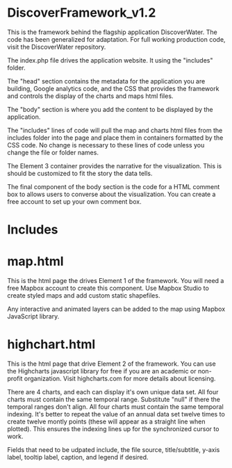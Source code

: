 # DiscoverFramework_v1.2
This is the framework behind the flagship application DiscoverWater. The code has been generalized for adaptation. For full working production code, visit the DiscoverWater repository.

The index.php file drives the application website. It  using the "includes" folder.

The "head" section contains the metadata for the application you are building, Google analytics code, and the CSS that provides the framework and controls the display of the charts and maps html files.
  
The "body" section is where you add the content to be displayed by the application. 
  
The "includes" lines of code will pull the map and charts html files from the includes folder into the page and place them in containers formatted by the CSS code. No change is necessary to these lines of code unless you change the file or folder names. 

The Element 3 container provides the narrative for the visualization. This is should be customized to fit the story the data tells. 
  
The final component of the body section is the code for a HTML comment box to allows users to converse about the visualization. You can create a free account to set up your own comment box.

# Includes
# map.html
This is the html page the drives Element 1 of the framework. You will need a free Mapbox account to create this component. Use Mapbox Studio to create styled maps and add custom static shapefiles.

Any interactive and animated layers can be added to the map using Mapbox JavaScript library.

# highchart.html
This is the html page that drive Element 2 of the framework. You can use the Highcharts javascript library for free if you are an academic or non-profit organization. Visit highcharts.com for more details about licensing.

There are 4 charts, and each can display it's own unique data set. All four charts must contain the same temporal range. Substitute "null" if there the temporal ranges don't align. All four charts must contain the same temporal indexing. It's better to repeat the value of an annual data set twelve times to create twelve montly points (these will appear as a straight line when plotted). This ensures the indexing lines up for the synchronized cursor to work.

Fields that need to be udpated include, the file source, title/subtitle, y-axis label, tooltip label, caption, and legend if desired.
